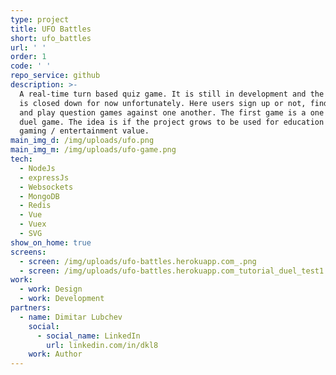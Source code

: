 ```yaml
---
type: project
title: UFO Battles
short: ufo_battles
url: ' '
order: 1
code: ' '
repo_service: github
description: >-
  A real-time turn based quiz game. It is still in development and the demo site
  is closed down for now unfortunately. Here users sign up or not, find friends
  and play question games against one another. The first game is a one on one
  duel game. The idea is if the project grows to be used for education with its
  gaming / entertainment value.
main_img_d: /img/uploads/ufo.png
main_img_m: /img/uploads/ufo-game.png
tech:
  - NodeJs
  - expressJs
  - Websockets
  - MongoDB
  - Redis
  - Vue
  - Vuex
  - SVG
show_on_home: true
screens:
  - screen: /img/uploads/ufo-battles.herokuapp.com_.png
  - screen: /img/uploads/ufo-battles.herokuapp.com_tutorial_duel_test1.png
work:
  - work: Design
  - work: Development
partners:
  - name: Dimitar Lubchev
    social:
      - social_name: LinkedIn
        url: linkedin.com/in/dkl8
    work: Author
---
```


